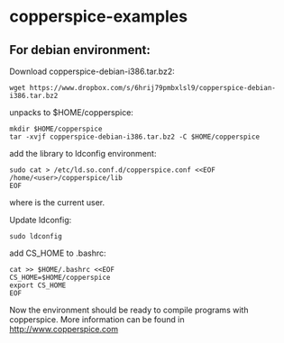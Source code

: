 # copperspice-examples
## For debian environment:
Download copperspice-debian-i386.tar.bz2:
```
wget https://www.dropbox.com/s/6hrij79pmbxlsl9/copperspice-debian-i386.tar.bz2
```
unpacks to $HOME/copperspice:
```  
mkdir $HOME/copperspice
tar -xvjf copperspice-debian-i386.tar.bz2 -C $HOME/copperspice
```  
add the library to ldconfig environment:
```
sudo cat > /etc/ld.so.conf.d/copperspice.conf <<EOF
/home/<user>/copperspice/lib
EOF
```
where **<user>** is the current user.

Update ldconfig:
```
sudo ldconfig
```
add CS_HOME to .bashrc:
```
cat >> $HOME/.bashrc <<EOF
CS_HOME=$HOME/copperspice
export CS_HOME
EOF
```
Now the environment should be ready to compile programs with copperspice.
More information can be found in http://www.copperspice.com
